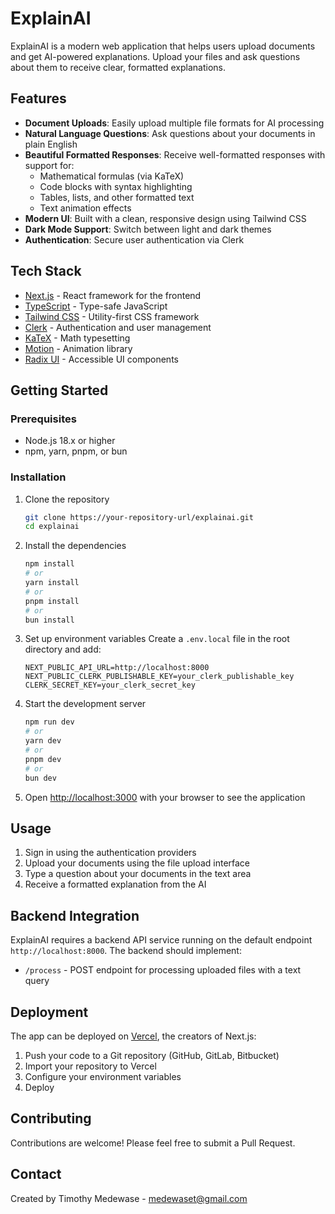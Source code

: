 # ExplainAI

ExplainAI is a modern web application that helps users upload documents and get AI-powered explanations. Upload your files and ask questions about them to receive clear, formatted explanations.

## Features

- **Document Uploads**: Easily upload multiple file formats for AI processing
- **Natural Language Questions**: Ask questions about your documents in plain English
- **Beautiful Formatted Responses**: Receive well-formatted responses with support for:
  - Mathematical formulas (via KaTeX)
  - Code blocks with syntax highlighting
  - Tables, lists, and other formatted text
  - Text animation effects
- **Modern UI**: Built with a clean, responsive design using Tailwind CSS
- **Dark Mode Support**: Switch between light and dark themes
- **Authentication**: Secure user authentication via Clerk

## Tech Stack

- [Next.js](https://nextjs.org/) - React framework for the frontend
- [TypeScript](https://www.typescriptlang.org/) - Type-safe JavaScript
- [Tailwind CSS](https://tailwindcss.com/) - Utility-first CSS framework
- [Clerk](https://clerk.com/) - Authentication and user management
- [KaTeX](https://katex.org/) - Math typesetting
- [Motion](https://motion.dev/) - Animation library
- [Radix UI](https://www.radix-ui.com/) - Accessible UI components

## Getting Started

### Prerequisites

- Node.js 18.x or higher
- npm, yarn, pnpm, or bun

### Installation

1. Clone the repository

   ```bash
   git clone https://your-repository-url/explainai.git
   cd explainai
   ```

2. Install the dependencies

   ```bash
   npm install
   # or
   yarn install
   # or
   pnpm install
   # or
   bun install
   ```

3. Set up environment variables
   Create a `.env.local` file in the root directory and add:

   ```
   NEXT_PUBLIC_API_URL=http://localhost:8000
   NEXT_PUBLIC_CLERK_PUBLISHABLE_KEY=your_clerk_publishable_key
   CLERK_SECRET_KEY=your_clerk_secret_key
   ```

4. Start the development server

   ```bash
   npm run dev
   # or
   yarn dev
   # or
   pnpm dev
   # or
   bun dev
   ```

5. Open [http://localhost:3000](http://localhost:3000) with your browser to see the application

## Usage

1. Sign in using the authentication providers
2. Upload your documents using the file upload interface
3. Type a question about your documents in the text area
4. Receive a formatted explanation from the AI

## Backend Integration

ExplainAI requires a backend API service running on the default endpoint `http://localhost:8000`. The backend should implement:

- `/process` - POST endpoint for processing uploaded files with a text query

## Deployment

The app can be deployed on [Vercel](https://vercel.com/), the creators of Next.js:

1. Push your code to a Git repository (GitHub, GitLab, Bitbucket)
2. Import your repository to Vercel
3. Configure your environment variables
4. Deploy

## Contributing

Contributions are welcome! Please feel free to submit a Pull Request.

## Contact

Created by Timothy Medewase - medewaset@gmail.com
